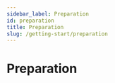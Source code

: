 ```yaml
---
sidebar_label: Preparation
id: preparation
title: Preparation
slug: /getting-start/preparation
---
```


# Preparation